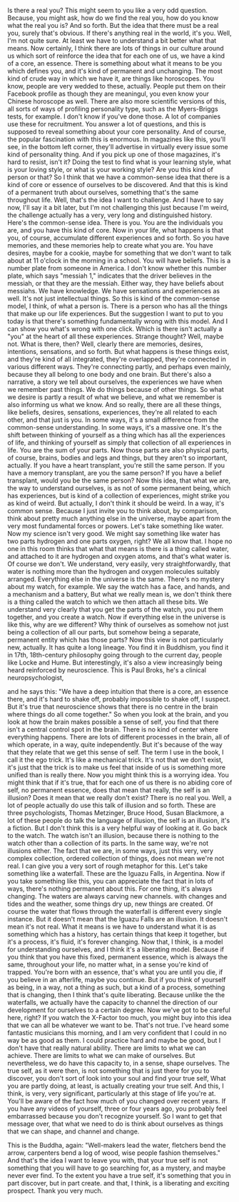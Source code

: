 
Is there a real you?
This might seem to you 
like a very odd question.
Because, you might ask,
how do we find the real you,
how do you know what the real you is?
And so forth.
But the idea that there must be a real you,
surely that&#39;s obvious.
If there&#39;s anything real 
in the world, it&#39;s you.
Well, I&#39;m not quite sure.
At least we have to understand 
a bit better what that means.
Now certainly, I think there are
lots of things in our culture around us
which sort of reinforce the idea
that for each one of us,
we have a kind of a core, an essence.
There is something about what it means
to be you which defines you,
and it&#39;s kind of permanent and unchanging.
The most kind of crude way
in which we have it,
are things like horoscopes.
You know, people are very wedded
to these, actually.
People put them on their Facebook profile
as though they are meaningul,
you even know 
your Chinese horoscope as well.
There are also 
more scientific versions of this,
all sorts of ways of profiling
personality type,
such as the Myers-Briggs tests,
for example.
I don&#39;t know if you&#39;ve done those.
A lot of companies 
use these for recruitment.
You answer a lot of questions,
and this is supposed to reveal
something about your core personality.
And of course, the popular fascination 
with this is enormous.
In magazines like this, you&#39;ll see,
in the bottom left corner,
they&#39;ll advertise in virtually every issue
some kind of personality thing.
And if you pick up one of those magazines,
it&#39;s hard to resist, isn&#39;t it?
Doing the test to find
what is your learning style,
what is your loving style,
or what is your working style?
Are you this kind of person or that?
So I think that we have a common-sense idea
that there is a kind of core 
or essence of ourselves
to be discovered.
And that this is kind of a permanent truth
about ourselves,
something that&#39;s the same throughout life.
Well, that&#39;s the idea I want to challenge.
And I have to say now,
I&#39;ll say it a bit later,
but I&#39;m not challenging this
just because I&#39;m weird,
the challenge actually has a very,
very long and distinguished history.
Here&#39;s the common-sense idea.
There is you.
You are the individuals you are,
and you have this kind of core.
Now in your life, what happens
is that you, of course,
accumulate different experiences
and so forth.
So you have memories,
and these memories help 
to create what you are.
You have desires, maybe for a cookie,
maybe for something
that we don&#39;t want to talk about
at 11 o&#39;clock in the morning
in a school.
You will have beliefs.
This is a number plate
from someone in America.
I don&#39;t know whether this number plate,
which says &quot;messiah 1,&quot;
indicates that the driver
believes in the messiah,
or that they are the messiah.
Either way, they have beliefs 
about messiahs.
We have knowledge.
We have sensations and experiences as well.
It&#39;s not just intellectual things.
So this is kind of 
the common-sense model, I think,
of what a person is.
There is a person who has all the things
that make up our life experiences.
But the suggestion 
I want to put to you today
is that there&#39;s something 
fundamentally wrong with this model.
And I can show you what&#39;s wrong
with one click.
Which is there isn&#39;t actually a &quot;you&quot;
at the heart of all these experiences.
Strange thought?
Well, maybe not.
What is there, then?
Well, clearly there are memories,
desires, intentions, sensations,
and so forth.
But what happens is
these things exist,
and they&#39;re kind of all integrated,
they&#39;re overlapped, they&#39;re connected
in various different ways.
They&#39;re connecting partly,
and perhaps even mainly,
because they all belong to one body
and one brain.
But there&#39;s also a narrative, 
a story we tell about ourselves,
the experiences we have
when we remember past things.
We do things because of other things.
So what we desire
is partly a result of what we believe,
and what we remember is also
informing us what we know.
And so really, there are all these things,
like beliefs, desires, 
sensations, experiences,
they&#39;re all related to each other,
and that just is you.
In some ways, it&#39;s a small difference
from the common-sense understanding.
In some ways, it&#39;s a massive one.
It&#39;s the shift between thinking of yourself
as a thing which has 
all the experiences of life,
and thinking of yourself
as simply that collection
of all experiences in life.
You are the sum of your parts.
Now those parts are also physical parts, 
of course,
brains, bodies and legs and things,
but they aren&#39;t so important, actually.
If you have a heart transplant,
you&#39;re still the same person.
If you have a memory transplant,
are you the same person?
If you have a belief transplant, 
would you be the same person?
Now this idea, that what we are, 
the way to understand ourselves,
is as not of some permanent being,
which has experiences,
but is kind of a collection of experiences,
might strike you as kind of weird.
But actually, I don&#39;t think 
it should be weird.
In a way, it&#39;s common sense.
Because I just invite you 
to think about, by comparison,
think about pretty much anything else
in the universe,
maybe apart from the 
very most fundamental forces or powers.
Let&#39;s take something like water.
Now my science isn&#39;t very good.
We might say something like 
water has two parts hydrogen
and one parts oxygen, right?
We all know that.
I hope no one in this room
thinks that what that means
is there is a thing called water, 
and attached to it 
are hydrogen and oxygen atoms,
and that&#39;s what water is.
Of course we don&#39;t.
We understand, very easily,
very straightforwardly,
that water is nothing more
than the hydrogen and oxygen molecules
suitably arranged.
Everything else in the universe is the same.
There&#39;s no mystery about my watch,
for example.
We say the watch has a face, and hands,
and a mechanism and a battery,
But what we really mean is,
we don&#39;t think 
there is a thing called the watch
to which we then attach all these bits.
We understand very clearly 
that you get the parts of the watch,
you put them together,
and you create a watch.
Now if everything else 
in the universe is like this,
why are we different?
Why think of ourselves
as somehow not just being 
a collection of all our parts,
but somehow being a separate,
permanent entity which has those parts?
Now this view is not particularly new, 
actually.
It has quite a long lineage.
You find it in Buddhism,
you find it in 17th, 
18th-century philosophy
going through to the current day,
people like Locke and Hume.
But interestingly, it&#39;s also a view
increasingly being heard reinforced
by neuroscience.
This is Paul Broks, 
he&#39;s a clinical neuropsychologist,

and he says this:
&quot;We have a deep intuition
that there is a core,
an essence there, 
and it&#39;s hard to shake off,
probably impossible to shake off, 
I suspect.
But it&#39;s true that neuroscience shows
that there is no centre in the brain
where things do all come together.&quot;
So when you look at the brain,
and you look at how the brain
makes possible a sense of self,
you find that there isn&#39;t 
a central control spot in the brain.
There is no kind of center
where everything happens.
There are lots of different processes
in the brain,
all of which operate, in a way,
quite independently.
But it&#39;s because of the way 
that they relate
that we get this sense of self.
The term I use in the book, 
I call it the ego trick.
It&#39;s like a mechanical trick.
It&#39;s not that we don&#39;t exist,
it&#39;s just that the trick is 
to make us feel that inside of us
is something more unified
than is really there.
Now you might think
this is a worrying idea.
You might think that if it&#39;s true,
that for each one of us there is
no abiding core of self,
no permanent essence,
does that mean that really,
the self is an illusion?
Does it mean that we really don&#39;t exist?
There is no real you.
Well, a lot of people actually do use 
this talk of illusion and so forth.
These are three psychologists,
Thomas Metzinger, Bruce Hood,
Susan Blackmore,
a lot of these people do talk 
the language of illusion,
the self is an illusion, it&#39;s a fiction.
But I don&#39;t think this is 
a very helpful way of looking at it.
Go back to the watch.
The watch isn&#39;t an illusion, 
because there is nothing to the watch
other than a collection of its parts.
In the same way, 
we&#39;re not illusions either.
The fact that we are, in some ways,
just this very, very complex collection,
ordered collection of things,
does not mean we&#39;re not real.
I can give you 
a very sort of rough metaphor for this.
Let&#39;s take something like a waterfall.
These are the Iguazu Falls, in Argentina.
Now if you take something like this,
you can appreciate the fact 
that in lots of ways,
there&#39;s nothing permanent about this.
For one thing, it&#39;s always changing.
The waters 
are always carving new channels.
with changes and tides and the weather,
some things dry up, 
new things are created.
Of course the water that flows 
through the waterfall
is different every single instance.
But it doesn&#39;t mean that 
the Iguazu Falls are an illusion.
It doesn&#39;t mean it&#39;s not real.
What it means is we have 
to understand what it is
as something which has a history,
has certain things that keep it together,
but it&#39;s a process, it&#39;s fluid, 
it&#39;s forever changing.
Now that, I think, is a model
for understanding ourselves,
and I think it&#39;s a liberating model.
Because if you think that you have
this fixed, permanent essence,
which is always the same,
throughout your life, no matter what,
in a sense you&#39;re kind of trapped.
You&#39;re born with an essence,
that&#39;s what you are until you die,
if you believe in an afterlife, 
maybe you continue.
But if you think of yourself
as being, in a way,
not a thing as such, 
but a kind of a process,
something that is changing,
then I think that&#39;s quite liberating.
Because unlike the the waterfalls,
we actually have the capacity to channel
the direction of our development for ourselves
to a certain degree.
Now we&#39;ve got to be careful here, right?
If you watch the X-Factor too much,
you might buy into this idea
that we can all be whatever we want to be.
That&#39;s not true.
I&#39;ve heard some fantastic musicians
this morning,
and I am very confident
that I could in no way be as good as them.
I could practice hard 
and maybe be good,
but I don&#39;t have
that really natural ability.
There are limits to what we can achieve.
There are limits to what 
we can make of ourselves.
But nevertheless, we do have 
this capacity
to, in a sense, shape ourselves.
The true self, as it were then,
is not something that is just there
for you to discover,
you don&#39;t sort of look into your soul
and find your true self,
What you are partly doing, at least,
is actually creating your true self.
And this, I think, is very,
very significant,
particularly at this stage of life you&#39;re at.
You&#39;ll be aware of the fact
how much of you changed over recent years.
If you have any videos of yourself, 
three or four years ago,
you probably feel embarrassed 
because you don&#39;t recognize yourself.
So I want to get that message over,
that what we need to do
is think about ourselves as things
that we can shape,
and channel and change.

This is the Buddha, again:
&quot;Well-makers lead the water,
fletchers bend the arrow,
carpenters bend a log of wood,
wise people fashion themselves.&quot;
And that&#39;s the idea 
I want to leave you with,
that your true self is not something 
that you will have to go searching for,
as a mystery, and maybe never ever find.
To the extent you have a true self,
it&#39;s something that you in part discover,
but in part create.
and that, I think, 
is a liberating and exciting prospect.
Thank you very much.
